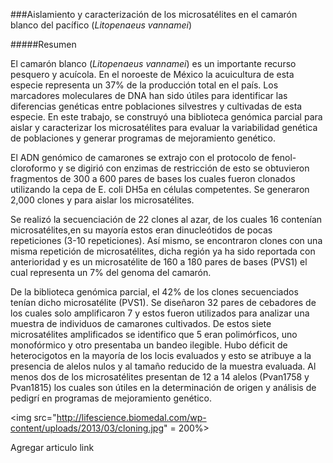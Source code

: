 ###Aislamiento y caracterización de los microsatélites en el camarón blanco del pacífico (*Litopenaeus vannamei*)

#####Resumen

El camarón blanco (*Litopenaeus vannamei*) es un importante recurso pesquero y acuícola. En el noroeste de México la acuicultura de esta
especie representa un 37% de la producción total en el país. Los marcadores moleculares de DNA han sido útiles para identificar las 
diferencias genéticas entre poblaciones silvestres y cultivadas de esta especie. En este trabajo, se construyó una biblioteca genómica
parcial para aislar y caracterizar los microsatélites para evaluar la variabilidad genética de poblaciones y generar programas de
mejoramiento genético.

El ADN genómico de camarones se extrajo con el protocolo de fenol-cloroformo y se digirió con enzimas de restricción de esto se obtuvieron fragmentos de 300 a 600 pares de bases los cuales fueron clonados utilizando la cepa de E. coli  DH5a en células competentes. Se generaron 2,000 clones y para aislar los microsatélites.

Se realizó la secuenciación de  22 clones al azar, de los cuales 16 contenían microsatélites,en su mayoría estos eran dinucleótidos de
pocas repeticiones (3-10 repeticiones). Así mismo, se encontraron clones con una misma repetición de microsatélites, dicha región ya ha sido reportada con anterioridad y es un microsatélite de 160 a 180 pares de bases (PVS1) el cual representa un 7% del genoma del camarón.

De la biblioteca genómica parcial, el 42% de los clones secuenciados tenían dicho microsatélite (PVS1). Se diseñaron 32 pares de cebadores de los cuales solo amplificaron 7 y estos fueron utilizados para analizar una muestra de individuos de camarones cultivados.
De estos siete microsatélites amplificados se identifico que 5 eran polimórficos, uno monofórmico y otro presentaba un bandeo ilegible. Hubo déficit de heterocigotos en la mayoría de los locis evaluados y esto se atribuye a la presencia de alelos nulos y al tamaño reducido de la muestra evaluada. Al menos dos de los microsatélites presentan de 12 a 14 alelos (Pvan1758 y Pvan1815) los cuales son útiles en la determinación de origen y análisis de pedigrí en programas de mejoramiento genético. 

<img src="http://lifescience.biomedal.com/wp-content/uploads/2013/03/cloning.jpg" = 200%>

Agregar articulo link
